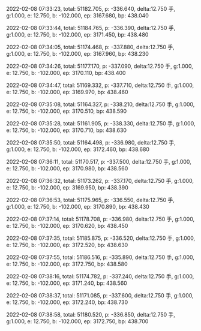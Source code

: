 2022-02-08 07:33:23, total: 51182.705, p: -336.640, delta:12.750 手, g:1.000, e: 12.750, b: -102.000, ep: 3167.680, bp: 438.040

2022-02-08 07:33:44, total: 51184.765, p: -336.390, delta:12.750 手, g:1.000, e: 12.750, b: -102.000, ep: 3171.450, bp: 438.480

2022-02-08 07:34:05, total: 51174.468, p: -337.880, delta:12.750 手, g:1.000, e: 12.750, b: -102.000, ep: 3167.960, bp: 438.230

2022-02-08 07:34:26, total: 51177.170, p: -337.090, delta:12.750 手, g:1.000, e: 12.750, b: -102.000, ep: 3170.110, bp: 438.400

2022-02-08 07:34:47, total: 51169.332, p: -337.710, delta:12.750 手, g:1.000, e: 12.750, b: -102.000, ep: 3169.970, bp: 438.460

2022-02-08 07:35:08, total: 51164.327, p: -338.210, delta:12.750 手, g:1.000, e: 12.750, b: -102.000, ep: 3170.510, bp: 438.590

2022-02-08 07:35:28, total: 51161.905, p: -338.330, delta:12.750 手, g:1.000, e: 12.750, b: -102.000, ep: 3170.710, bp: 438.630

2022-02-08 07:35:50, total: 51164.498, p: -336.980, delta:12.750 手, g:1.000, e: 12.750, b: -102.000, ep: 3172.460, bp: 438.680

2022-02-08 07:36:11, total: 51170.517, p: -337.500, delta:12.750 手, g:1.000, e: 12.750, b: -102.000, ep: 3170.980, bp: 438.560

2022-02-08 07:36:32, total: 51173.262, p: -337.170, delta:12.750 手, g:1.000, e: 12.750, b: -102.000, ep: 3169.950, bp: 438.390

2022-02-08 07:36:53, total: 51175.965, p: -336.550, delta:12.750 手, g:1.000, e: 12.750, b: -102.000, ep: 3170.890, bp: 438.430

2022-02-08 07:37:14, total: 51178.708, p: -336.980, delta:12.750 手, g:1.000, e: 12.750, b: -102.000, ep: 3170.620, bp: 438.450

2022-02-08 07:37:35, total: 51185.875, p: -336.520, delta:12.750 手, g:1.000, e: 12.750, b: -102.000, ep: 3172.520, bp: 438.630

2022-02-08 07:37:55, total: 51186.516, p: -335.890, delta:12.750 手, g:1.000, e: 12.750, b: -102.000, ep: 3172.750, bp: 438.580

2022-02-08 07:38:16, total: 51174.782, p: -337.240, delta:12.750 手, g:1.000, e: 12.750, b: -102.000, ep: 3171.240, bp: 438.560

2022-02-08 07:38:37, total: 51171.085, p: -337.600, delta:12.750 手, g:1.000, e: 12.750, b: -102.000, ep: 3172.240, bp: 438.730

2022-02-08 07:38:58, total: 51180.520, p: -336.850, delta:12.750 手, g:1.000, e: 12.750, b: -102.000, ep: 3172.750, bp: 438.700
